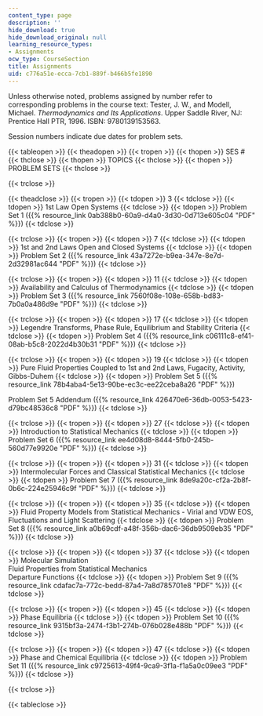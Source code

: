 ```yaml
---
content_type: page
description: ''
hide_download: true
hide_download_original: null
learning_resource_types:
- Assignments
ocw_type: CourseSection
title: Assignments
uid: c776a51e-ecca-7cb1-889f-b466b5fe1890
---
```


Unless otherwise noted, problems assigned by number refer to corresponding problems in the course text: Tester, J. W., and Modell, Michael. _Thermodynamics and Its Applications_. Upper Saddle River, NJ: Prentice Hall PTR, 1996. ISBN: 9780139153563.

Session numbers indicate due dates for problem sets.

{{< tableopen >}}
{{< theadopen >}}
{{< tropen >}}
{{< thopen >}}
SES #
{{< thclose >}}
{{< thopen >}}
TOPICS
{{< thclose >}}
{{< thopen >}}
PROBLEM SETS
{{< thclose >}}

{{< trclose >}}

{{< theadclose >}}
{{< tropen >}}
{{< tdopen >}}
3
{{< tdclose >}}
{{< tdopen >}}
1st Law Open Systems
{{< tdclose >}}
{{< tdopen >}}
Problem Set 1 ({{% resource_link 0ab388b0-60a9-d4a0-3d30-0d713e605c04 "PDF" %}})
{{< tdclose >}}

{{< trclose >}}
{{< tropen >}}
{{< tdopen >}}
7
{{< tdclose >}}
{{< tdopen >}}
1st and 2nd Laws Open and Closed Systems
{{< tdclose >}}
{{< tdopen >}}
Problem Set 2 ({{% resource_link 43a7272e-b9ea-347e-8e7d-2d32981ac644 "PDF" %}})
{{< tdclose >}}

{{< trclose >}}
{{< tropen >}}
{{< tdopen >}}
11
{{< tdclose >}}
{{< tdopen >}}
Availability and Calculus of Thermodynamics
{{< tdclose >}}
{{< tdopen >}}
Problem Set 3 ({{% resource_link 7560f08e-108e-658b-bd83-7b0a0a486d9e "PDF" %}})
{{< tdclose >}}

{{< trclose >}}
{{< tropen >}}
{{< tdopen >}}
17
{{< tdclose >}}
{{< tdopen >}}
Legendre Transforms, Phase Rule, Equilibrium and Stability Criteria
{{< tdclose >}}
{{< tdopen >}}
Problem Set 4 ({{% resource_link c06111c8-ef41-08ab-b5c8-2022d4b30b31 "PDF" %}})
{{< tdclose >}}

{{< trclose >}}
{{< tropen >}}
{{< tdopen >}}
19
{{< tdclose >}}
{{< tdopen >}}
Pure Fluid Properties Coupled to 1st and 2nd Laws, Fugacity, Activity, Gibbs-Duhem
{{< tdclose >}}
{{< tdopen >}}
Problem Set 5 ({{% resource_link 78b4aba4-5e13-90be-ec3c-ee22ceba8a26 "PDF" %}})  
  
Problem Set 5 Addendum ({{% resource_link 426470e6-36db-0053-5423-d79bc48536c8 "PDF" %}})
{{< tdclose >}}

{{< trclose >}}
{{< tropen >}}
{{< tdopen >}}
27
{{< tdclose >}}
{{< tdopen >}}
Introduction to Statistical Mechanics
{{< tdclose >}}
{{< tdopen >}}
Problem Set 6 ({{% resource_link ee4d08d8-8444-5fb0-245b-560d77e9920e "PDF" %}})
{{< tdclose >}}

{{< trclose >}}
{{< tropen >}}
{{< tdopen >}}
31
{{< tdclose >}}
{{< tdopen >}}
Intermolecular Forces and Classical Statistical Mechanics
{{< tdclose >}}
{{< tdopen >}}
Problem Set 7 ({{% resource_link 8de9a20c-cf2a-2b8f-0b6c-224e25946c9f "PDF" %}})
{{< tdclose >}}

{{< trclose >}}
{{< tropen >}}
{{< tdopen >}}
35
{{< tdclose >}}
{{< tdopen >}}
Fluid Property Models from Statistical Mechanics - Virial and VDW EOS, Fluctuations and Light Scattering
{{< tdclose >}}
{{< tdopen >}}
Problem Set 8 ({{% resource_link a0b69cdf-a48f-356b-dac6-36db9509eb35 "PDF" %}})
{{< tdclose >}}

{{< trclose >}}
{{< tropen >}}
{{< tdopen >}}
37
{{< tdclose >}}
{{< tdopen >}}
Molecular Simulation  
Fluid Properties from Statistical Mechanics  
Departure Functions
{{< tdclose >}}
{{< tdopen >}}
Problem Set 9 ({{% resource_link cdafac7a-772c-bedd-87a4-7a8d785701e8 "PDF" %}})
{{< tdclose >}}

{{< trclose >}}
{{< tropen >}}
{{< tdopen >}}
45
{{< tdclose >}}
{{< tdopen >}}
Phase Equilibria
{{< tdclose >}}
{{< tdopen >}}
Problem Set 10 ({{% resource_link 9315bf3a-2474-f3b1-274b-076b028e488b "PDF" %}})
{{< tdclose >}}

{{< trclose >}}
{{< tropen >}}
{{< tdopen >}}
47
{{< tdclose >}}
{{< tdopen >}}
Phase and Chemical Equilibria
{{< tdclose >}}
{{< tdopen >}}
Problem Set 11 ({{% resource_link c9725613-49f4-9ca9-3f1a-f1a5a0c09ee3 "PDF" %}})
{{< tdclose >}}

{{< trclose >}}

{{< tableclose >}}